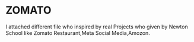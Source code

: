 # ZOMATO
I attached different file who inspired by real Projects who given by Newton School like Zomato Restaurant,Meta Social Media,Amozon. 
